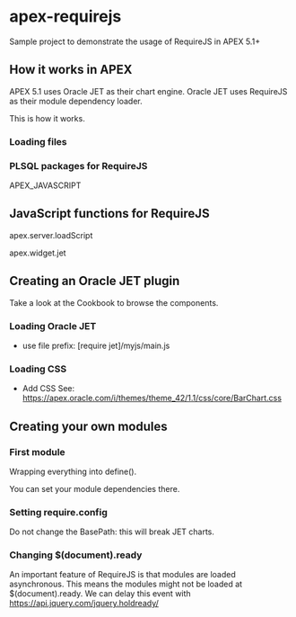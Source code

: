 # apex-requirejs
Sample project to demonstrate the usage of RequireJS in APEX 5.1+

## How it works in APEX

APEX 5.1 uses Oracle JET as their chart engine. Oracle JET uses RequireJS as their module dependency loader.

This is how it works.

### Loading files



### PLSQL packages for RequireJS

APEX_JAVASCRIPT

## JavaScript functions for RequireJS

apex.server.loadScript

apex.widget.jet

### 

## Creating an Oracle JET plugin

Take a look at the Cookbook to browse the components.

### Loading Oracle JET
- use file prefix: [require jet]/myjs/main.js

### Loading CSS
- Add CSS See: https://apex.oracle.com/i/themes/theme_42/1.1/css/core/BarChart.css

## Creating your own modules

### First module

Wrapping everything into define().

You can set your module dependencies there.

### Setting require.config

Do not change the BasePath: this will break JET charts.

### Changing $(document).ready

An important feature of RequireJS is that modules are loaded asynchronous. This means the modules might not be loaded at $(document).ready. We can delay this event with https://api.jquery.com/jquery.holdready/

